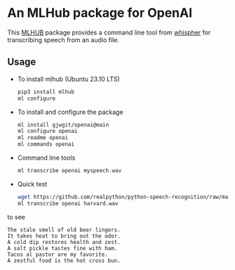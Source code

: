# An MLHub package for OpenAI

This [MLHUB](https://mlhub.ai/) package provides a command line tool
from [whispher](https://github.com/openai/whisper) for transcribing
speech from an audio file. 

## Usage

* To install mlhub (Ubuntu 23.10 LTS)
  ```bash
  pip3 install mlhub
  ml configure
  ```

* To install and configure the package
  ```bash
  ml install gjwgit/openai@main
  ml configure openai
  ml readme openai
  ml commands openai
  ```
* Command line tools
  ```bash
  ml transcribe openai myspeech.wav
  ```

* Quick test

  ```bash
  wget https://github.com/realpython/python-speech-recognition/raw/master/audio_files/harvard.wav
  ml transcribe openai harvard.wav
  ```

to see

  ```console
  The stale smell of old beer lingers. 
  It takes heat to bring out the odor. 
  A cold dip restores health and zest. 
  A salt pickle tastes fine with ham. 
  Tacos al pastor are my favorite. 
  A zestful food is the hot cross bun.
  ```
